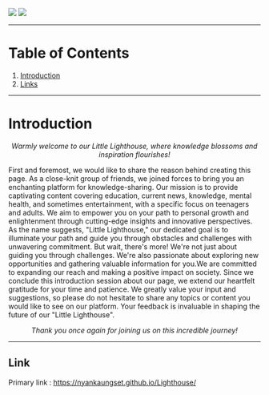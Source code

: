 <img src="https://img.shields.io/github/commit-activity/m/NyanKaungSet/Lorem_Ipsum?style=plastic"> <a href="https://hits.seeyoufarm.com"><img src="https://hits.seeyoufarm.com/api/count/incr/badge.svg?url=https%3A%2F%2Fgithub.com%2FNyanKaungSet%2FLorem_Ipsum%2F&count_bg=%2379C83D&title_bg=%23555555&icon=&icon_color=%23E7E7E7&title=Hits&edge_flat=false"/></a>
<hr>

# Table of Contents
1. [Introduction](#introduction)
2. [Links](#link)
-----

# Introduction
<p align=center><em><bold>Warmly welcome to our Little Lighthouse, where knowledge blossoms and inspiration flourishes!</bold></em></p>
First and foremost, we would like to share the reason behind creating this page. As a close-knit group of friends, we joined forces to bring you an enchanting platform for knowledge-sharing. Our mission is to provide captivating content covering education, current news, knowledge, mental health, and sometimes entertainment, with a specific focus on teenagers and adults. We aim to empower you on your path to personal growth and enlightenment through cutting-edge insights and innovative perspectives.
As the name suggests, "Little Lighthouse," our dedicated goal is to illuminate your path and guide you through obstacles and challenges with unwavering commitment. But wait, there's more! We're not just about guiding you through challenges. We're also passionate about exploring new opportunities and gathering valuable information for you.We are committed to expanding our reach and making a positive impact on society.
Since we conclude this introduction session about our page, we extend our heartfelt gratitude for your time and patience. We greatly value your input and suggestions, so please do not hesitate to share any topics or content you would like to see on our platform. Your feedback is invaluable in shaping the future of our "Little Lighthouse".<br>
<p align=center><em><bold>Thank you once again for joining us on this incredible journey!</bold></em><p>

-----

## Link
Primary link : https://nyankaungset.github.io/Lighthouse/ <br>
